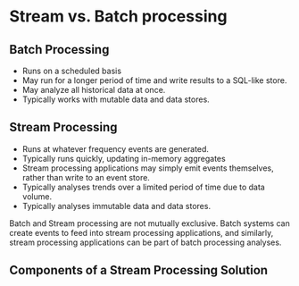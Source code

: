 # Stream vs. Batch processing

## Batch Processing

* Runs on a scheduled basis
* May run for a longer period of time and write results to a SQL-like store.
* May analyze all historical data at once.
* Typically works with mutable data and data stores.

## Stream Processing

* Runs at whatever frequency events are generated.
* Typically runs quickly, updating in-memory aggregates
* Stream processing applications may simply emit events themselves, rather than write to an event store.
* Typically analyses trends over a limited period of time due to data volume.
* Typically analyses immutable data and data stores.

Batch and Stream processing are not mutually exclusive. Batch systems can create events to feed into stream processing applications, and similarly, stream processing applications can be part of batch processing analyses.

## Components of a Stream Processing Solution









